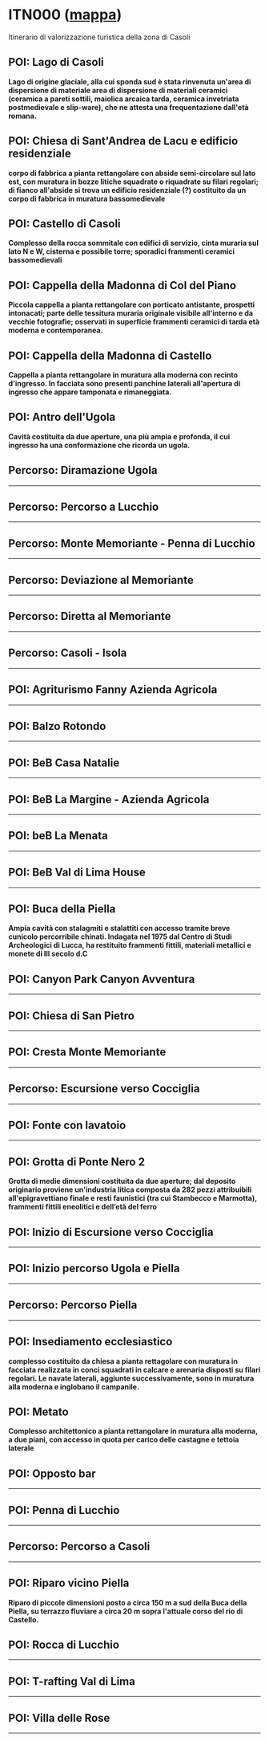 # ITN000 ([mappa](https://umap.openstreetmap.fr/it/map/itn000_1050205))
Itinerario di valorizzazione turistica della zona di Casoli
## POI:  Lago di Casoli
**Lago di origine glaciale, alla cui sponda sud è stata rinvenuta un'area di dispersione di materiale area di dispersione di materiali ceramici (ceramica a pareti sottili, maiolica arcaica tarda, ceramica invetriata postmedievale e slip-ware), che ne attesta una frequentazione dall'età romana.**
## POI: Chiesa di Sant'Andrea de Lacu e edificio residenziale
**corpo di fabbrica a pianta rettangolare con abside semi-circolare sul lato est, con muratura in bozze litiche squadrate o riquadrate su filari regolari; di fianco all'abside si trova un edificio residenziale (?) costituito da un corpo di fabbrica in muratura bassomedievale**
## POI: Castello di Casoli
**Complesso della rocca sommitale con edifici di servizio, cinta muraria sul lato N e W, cisterna e possibile torre; sporadici frammenti ceramici bassomedievali**
## POI: Cappella della Madonna di Col del Piano
**Piccola cappella a pianta rettangolare con porticato antistante, prospetti intonacati; parte delle tessitura muraria originale visibile all'interno e da vecchie fotografie; osservati in superficie frammenti ceramici di tarda età moderna e contemporanea.**
## POI: Cappella della Madonna di Castello
**Cappella a pianta rettangolare in muratura alla moderna con recinto d'ingresso. In facciata sono presenti panchine laterali all'apertura di ingresso che appare tamponata e rimaneggiata.**
## POI: Antro dell'Ugola
**Cavità costituita da due aperture, una più ampia e profonda, il cui ingresso ha una conformazione che ricorda un ugola.**
## Percorso: Diramazione Ugola
****
## Percorso: Percorso a Lucchio
****
## Percorso: Monte Memoriante - Penna di Lucchio
****
## Percorso: Deviazione al Memoriante
****
## Percorso: Diretta al Memoriante
****
## Percorso: Casoli - Isola
****
## POI: Agriturismo Fanny Azienda Agricola
****
## POI: Balzo Rotondo
****
## POI: BeB Casa Natalie
****
## POI: BeB La Margine - Azienda Agricola
****
## POI: beB La Menata
****
## POI: BeB Val di Lima House
****
## POI: Buca della Piella
**Ampia cavità con stalagmiti e stalattiti con accesso tramite breve cunicolo percorribile chinati. Indagata nel 1975 dal Centro di Studi Archeologici di Lucca, ha restituito frammenti fittili, materiali metallici e monete di III secolo d.C**
## POI: Canyon Park Canyon Avventura
****
## POI: Chiesa di San Pietro
****
## POI: Cresta Monte Memoriante 
****
## Percorso: Escursione verso Cocciglia
****
## POI: Fonte con lavatoio
****
## POI: Grotta di Ponte Nero 2
**Grotta di medie dimensioni costituita da due aperture; dal deposito originario proviene un'industria litica composta da 282 pezzi attribuibili all'epigravettiano finale e resti faunistici (tra cui Stambecco e Marmotta),  frammenti fittili eneolitici e dell’età del ferro**
## POI: Inizio di Escursione verso Cocciglia
****
## POI: Inizio percorso Ugola e Piella
****
## Percorso: Percorso Piella
****
## POI: Insediamento ecclesiastico
**complesso costituito da chiesa a pianta rettagolare con muratura in facciata realizzata in conci squadrati in calcare e arenaria disposti su filari regolari. Le navate laterali, aggiunte successivamente, sono in muratura alla moderna e inglobano il campanile.**
## POI: Metato
**Complesso architettonico a pianta rettangolare in muratura alla moderna, a due piani, con accesso in quota per carico delle castagne e tettoia laterale**
## POI: Opposto bar
****
## POI: Penna di Lucchio
****
## Percorso: Percorso a Casoli
****
## POI: Riparo vicino Piella
**Riparo di piccole dimensioni posto a circa 150 m a sud della Buca della Piella, su terrazzo fluviare a circa 20 m sopra l'attuale corso del rio di Castello.**
## POI: Rocca di Lucchio
****
## POI: T-rafting Val di Lima
****
## POI: Villa delle Rose
****
